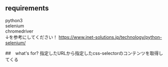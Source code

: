 ## requirements  
python3  
selenium  
chromedriver  
↓を参考にしてください！
https://www.inet-solutions.jp/technology/python-selenium/

##　what's for?
指定したURLから指定したcss-selectorのコンテンツを取得してくる
